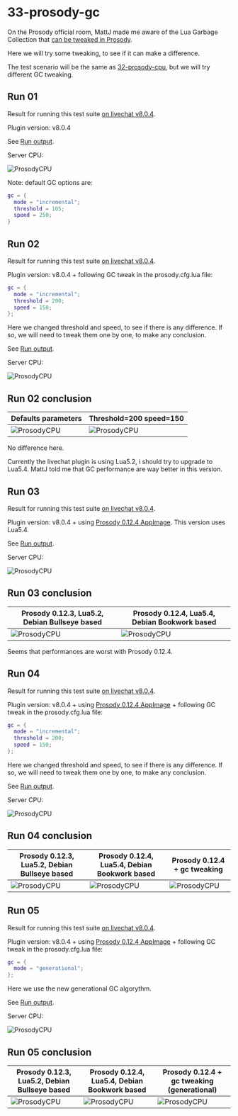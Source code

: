 # 33-prosody-gc

On the Prosody official room, MattJ made me aware of the Lua Garbage Collection that [can be tweaked in Prosody](https://prosody.im/doc/advanced_gc).

Here we will try some tweaking, to see if it can make a difference.

The test scenario will be the same as [32-prosody-cpu](../32-prosody-cpu/), but we will try different GC tweaking.

## Run 01

Result for running this test suite [on livechat v8.0.4](./results/01/).

Plugin version: v8.0.4

See [Run output](./01.output.md).

Server CPU:

![ProsodyCPU](./results/01/monitor_server_prosody_cpu.png)

Note: default GC options are:

```lua
gc = {
  mode = "incremental";
  threshold = 105;
  speed = 250;
}
```

## Run 02

Result for running this test suite [on livechat v8.0.4](./results/02/).

Plugin version: v8.0.4 + following GC tweak in the prosody.cfg.lua file:

```lua
gc = {
  mode = "incremental";
  threshold = 200;
  speed = 150;
};
```

Here we changed threshold and speed, to see if there is any difference.
If so, we will need to tweak them one by one, to make any conclusion.

See [Run output](./02.output.md).

Server CPU:

![ProsodyCPU](./results/02/monitor_server_prosody_cpu.png)

## Run 02 conclusion

|Defaults parameters| Threshold=200 speed=150|
|--|--|
|![ProsodyCPU](./results/01/monitor_server_prosody_cpu.png)|![ProsodyCPU](./results/02/monitor_server_prosody_cpu.png)

No difference here.

Currently the livechat plugin is using Lua5.2, i should try to upgrade to Lua5.4.
MattJ told me that GC performance are way better in this version.

## Run 03

Result for running this test suite [on livechat v8.0.4](./results/03/).

Plugin version: v8.0.4 + using [Prosody 0.12.4 AppImage](https://github.com/JohnXLivingston/prosody-appimage/releases/tag/v0.12.4-1).
This version uses Lua5.4.

See [Run output](./03.output.md).

Server CPU:

![ProsodyCPU](./results/03/monitor_server_prosody_cpu.png)

## Run 03 conclusion

|Prosody 0.12.3, Lua5.2, Debian Bullseye based| Prosody 0.12.4, Lua5.4, Debian Bookwork based|
|--|--|
|![ProsodyCPU](./results/01/monitor_server_prosody_cpu.png)|![ProsodyCPU](./results/03/monitor_server_prosody_cpu.png)

Seems that performances are worst with Prosody 0.12.4.

## Run 04

Result for running this test suite [on livechat v8.0.4](./results/04/).

Plugin version: v8.0.4 + using [Prosody 0.12.4 AppImage](https://github.com/JohnXLivingston/prosody-appimage/releases/tag/v0.12.4-1) + following GC tweak in the prosody.cfg.lua file:

```lua
gc = {
  mode = "incremental";
  threshold = 200;
  speed = 150;
};
```

Here we changed threshold and speed, to see if there is any difference.
If so, we will need to tweak them one by one, to make any conclusion.

See [Run output](./04.output.md).

Server CPU:

![ProsodyCPU](./results/04/monitor_server_prosody_cpu.png)

## Run 04 conclusion

|Prosody 0.12.3, Lua5.2, Debian Bullseye based| Prosody 0.12.4, Lua5.4, Debian Bookwork based| Prosody 0.12.4 + gc tweaking|
|--|--|--|
|![ProsodyCPU](./results/01/monitor_server_prosody_cpu.png)|![ProsodyCPU](./results/03/monitor_server_prosody_cpu.png)|![ProsodyCPU](./results/04/monitor_server_prosody_cpu.png)

## Run 05

Result for running this test suite [on livechat v8.0.4](./results/05/).

Plugin version: v8.0.4 + using [Prosody 0.12.4 AppImage](https://github.com/JohnXLivingston/prosody-appimage/releases/tag/v0.12.4-1) + following GC tweak in the prosody.cfg.lua file:

```lua
gc = {
  mode = "generational";
};
```

Here we use the new generational GC algorythm.

See [Run output](./05.output.md).

Server CPU:

![ProsodyCPU](./results/05/monitor_server_prosody_cpu.png)

## Run 05 conclusion

|Prosody 0.12.3, Lua5.2, Debian Bullseye based| Prosody 0.12.4, Lua5.4, Debian Bookwork based| Prosody 0.12.4 + gc tweaking (generational)|
|--|--|--|
|![ProsodyCPU](./results/01/monitor_server_prosody_cpu.png)|![ProsodyCPU](./results/03/monitor_server_prosody_cpu.png)|![ProsodyCPU](./results/05/monitor_server_prosody_cpu.png)
